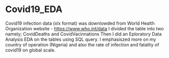 # Covid19_EDA

Covid19 infection data (xlx format) was downlowded from World Health Organization website - https://www.who.int/data
I divided the table into two namely; CovidDeaths and CovidVacinnations
Then I did an Eploratory Data Analysis EDA on the tables using SQL query.
I emphasiszed more on my country of operation (Nigeria) and also  the rate of infection and fatality of covid19 on global scale.
